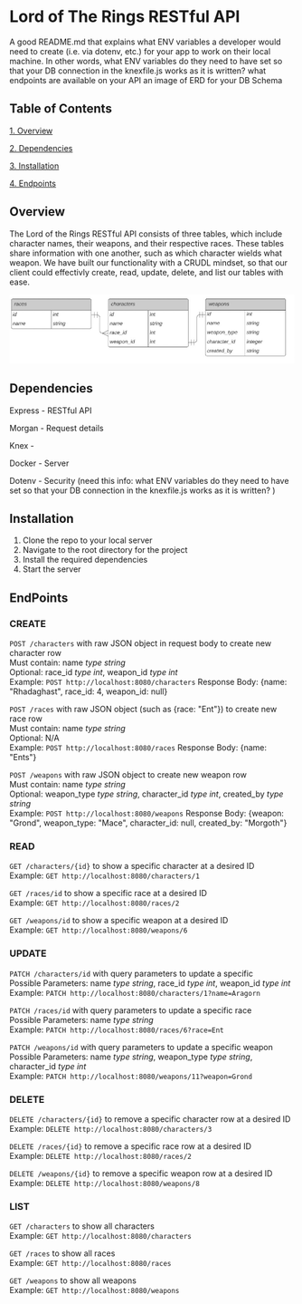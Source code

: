 # Lord of The Rings RESTful API

A good README.md that explains
what ENV variables a developer would need to create (i.e. via dotenv, etc.) for your app to work on their local machine.
In other words, what ENV variables do they need to have set so that your DB connection in the knexfile.js works as it is written?
what endpoints are available on your API
an image of ERD for your DB Schema

## Table of Contents

[1. Overview](#overview)

[2. Dependencies](#dependencies)

[3. Installation](#installation)

[4. Endpoints](#endpoints)


## Overview

The Lord of the Rings RESTful API consists of three tables, which include character names, their weapons, and their respective races. These tables share information with one another, such as which character wields what weapon. We have built our functionality with a CRUDL mindset, so that our client could effectivly create, read, update, delete, and list our tables with ease.   

![ERD Image](./erd_image.png)

## Dependencies 

Express - RESTful API

Morgan  - Request details

Knex    - 

Docker  - Server

Dotenv - Security (need this info:
what ENV variables do they need to have set so that your DB connection in the knexfile.js works as it is written?
)

## Installation

1. Clone the repo to your local server 
2. Navigate to the root directory for the project
3. Install the required dependencies 
4. Start the server 


## EndPoints

### CREATE

`POST /characters` with raw JSON object in request body to create new character row <br>
Must contain: name *type string* <br>
Optional: race_id *type int*, weapon_id *type int* <br>
Example: `POST http://localhost:8080/characters` Response Body: {name: "Rhadaghast", race_id: 4, weapon_id: null} <br>

`POST /races` with raw JSON object (such as {race: "Ent"}) to create new race row <br>
Must contain: name *type string* <br>
Optional: N/A <br>
Example: `POST http://localhost:8080/races` Response Body: {name: "Ents"} <br>

`POST /weapons` with raw JSON object to create new weapon row <br>
Must contain: name *type string* <br>
Optional: weapon_type *type string*, character_id *type int*, created_by *type string* <br>
Example: `POST http://localhost:8080/weapons` Response Body: {weapon: "Grond", weapon_type: "Mace", character_id: null, created_by: "Morgoth"} <br>


### READ

`GET /characters/{id}` to show a specific character at a desired ID <br>
Example: `GET http://localhost:8080/characters/1` <br>

`GET /races/id` to show a specific race at a desired ID <br>
Example: `GET http://localhost:8080/races/2` <br>

`GET /weapons/id` to show a specific weapon at a desired ID <br>
Example: `GET http://localhost:8080/weapons/6` <br>


### UPDATE

`PATCH /characters/id` with query parameters to update a specific  <br>
Possible Parameters: name *type string*, race_id *type int*, weapon_id *type int* <br>
Example: `PATCH http://localhost:8080/characters/1?name=Aragorn` <br>

`PATCH /races/id` with query parameters to update a specific race <br>
Possible Parameters: name *type string* <br>
Example: `PATCH http://localhost:8080/races/6?race=Ent` <br>

`PATCH /weapons/id` with query parameters to update a specific weapon <br>
Possible Parameters: name *type string*, weapon_type *type string*, character_id *type int* <br>
Example: `PATCH http://localhost:8080/weapons/11?weapon=Grond` <br>


### DELETE

`DELETE /characters/{id}` to remove a specific character row at a desired ID <br>
Example: `DELETE http://localhost:8080/characters/3` <br>

`DELETE /races/{id}` to remove a specific race row at a desired ID <br>
Example: `DELETE http://localhost:8080/races/2` <br>

`DELETE /weapons/{id}` to remove a specific weapon row at a desired ID <br>
Example: `DELETE http://localhost:8080/weapons/8` <br>


### LIST

`GET /characters` to show all characters <br>
Example: `GET http://localhost:8080/characters` <br>

`GET /races` to show all races <br>
Example: `GET http://localhost:8080/races` <br>

`GET /weapons` to show all weapons <br>
Example: `GET http://localhost:8080/weapons` <br>




